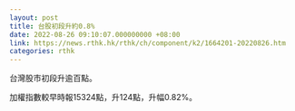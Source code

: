 ```yaml
---
layout: post
title: 台股初段升約0.8%
date: 2022-08-26 09:10:07.000000000 +08:00
link: https://news.rthk.hk/rthk/ch/component/k2/1664201-20220826.htm
categories: rthk
---
```


台灣股市初段升逾百點。

加權指數較早時報15324點，升124點，升幅0.82%。
